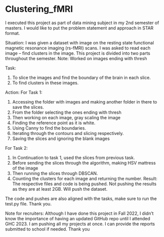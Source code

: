 # Clustering_fMRI

I executed this project as part of data mining subject in my 2nd semester of masters. I would like to put the problem statement and approach in STAR format.

Situation: 
I was given a dataset with image on the resting state functional magnetic resonance imaging (rs-fMRI) scans. I was asked to read each image – find clusters in the image. This project is divided into two parts throughout the semester.
Note: Worked on images ending with thresh

Task:
1.	To slice the images and find the boundary of the brain in each slice.
2.	To find clusters in these images.

Action:
For Task 1: 
1.	Accessing the folder with images and making another folder in there to save the slices.
2.	From the folder selecting the ones ending with thresh
3.	Then working on each image, gray scaling the image
4.	Finding the reference point as it is white.
5.	Using Canny to find the boundaries.
6.	Iterating through the contours and slicing respectively.
7.	Saving the slices and ignoring the blank images



For Task 2:
1.	In Continuation to task 1, used the slices from previous task.
2.	Before sending the slices through the algorithm, making HSV mattress of the image
3.	Then running the slices through DBSCAN.
4.	Counting the clusters for each image and returning the number.
Result:
 	The respective files and code is being pushed. Not pushing the results as they are at least 2GB. Will push the dataset.

The code and pushes are also aligned with the tasks, make sure to run the test.py file.
Thank you.


Note for recruiters: Although I have done this project in Fall 2022, I didn’t know the importance of having an updated GitHub repo until I attended GHC 2023. I am pushing all my projects at once. I can provide the reports submitted to school if needed. Thank you

